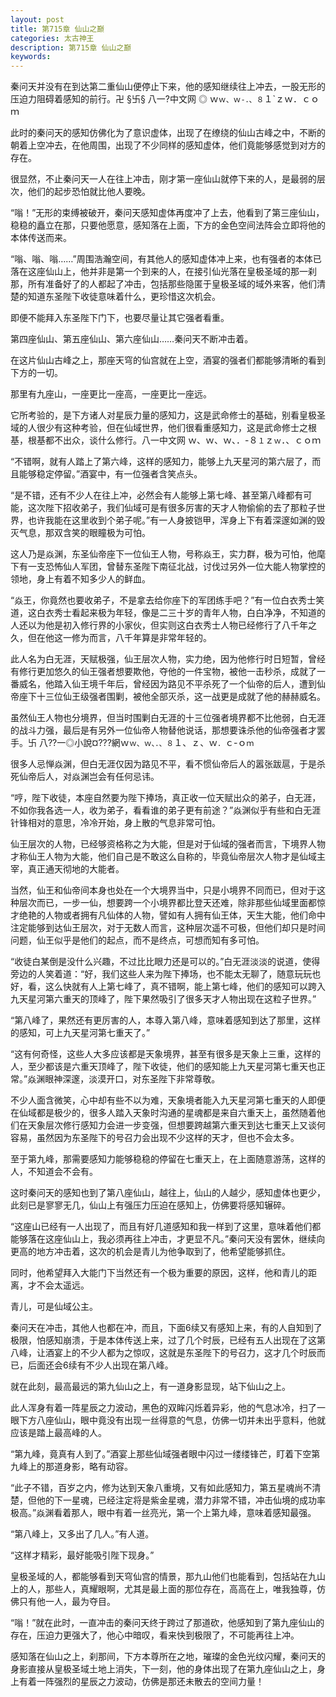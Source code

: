 ```yaml
---
layout: post
title: 第715章 仙山之巅
categories: 太古神王
description: 第715章 仙山之巅
keywords:
---
```


秦问天并没有在到达第二重仙山便停止下来，他的感知继续往上冲去，一股无形的压迫力阻碍着感知的前行。卍 §卐§ 八一?中文网 ◎ ｗ`ｗ、ｗ-．、８`１`ｚｗ．ｃｏｍ

此时的秦问天的感知仿佛化为了意识虚体，出现了在缭绕的仙山古峰之中，不断的朝着上空冲去，在他周围，出现了不少同样的感知虚体，他们竟能够感觉到对方的存在。

很显然，不止秦问天一人在往上冲击，刚才第一座仙山就停下来的人，是最弱的层次，他们的起步恐怕就比他人要晚。

“嗡！”无形的束缚被破开，秦问天感知虚体再度冲了上去，他看到了第三座仙山，稳稳的矗立在那，只要他愿意，感知落在上面，下方的金色空间法阵会立即将他的本体传送而来。

“嗡、嗡、嗡……”周围浩瀚空间，有其他人的感知虚体冲上来，也有强者的本体已落在这座仙山上，他并非是第一个到来的人，在接引仙光落在皇极圣域的那一刹那，所有准备好了的人都起了冲击，包括那些隐匿于皇极圣域的域外来客，他们清楚的知道东圣陛下收徒意味着什么，更珍惜这次机会。

即便不能拜入东圣陛下门下，也要尽量让其它强者看重。

第四座仙山、第五座仙山、第六座仙山……秦问天不断冲击着。

在这片仙山古峰之上，那座天穹的仙宫就在上空，酒宴的强者们都能够清晰的看到下方的一切。

那里有九座山，一座更比一座高，一座更比一座远。

它所考验的，是下方诸人对星辰力量的感知力，这是武命修士的基础，别看皇极圣域的人很少有这种考验，但在仙域世界，他们很看重感知力，这是武命修士之根基，根基都不出众，谈什么修行。八一中文网  ｗ、ｗ、ｗ、．-８`１`ｚ`ｗ`．、ｃｏｍ

“不错啊，就有人踏上了第六峰，这样的感知力，能够上九天星河的第六层了，而且能够稳定停留。”酒宴中，有一位强者含笑点头。

“是不错，还有不少人在往上冲，必然会有人能够上第七峰、甚至第八峰都有可能，这次陛下招收弟子，我们仙域可是有很多厉害的天才人物偷偷的去了那粒子世界，也许我能在这里收到个弟子呢。”有一人身披铠甲，浑身上下有着深邃如渊的毁灭气息，那双含笑的眼瞳极为可怕。

这人乃是焱渊，东圣仙帝座下一位仙王人物，号称焱王，实力群，极为可怕，他麾下有一支恐怖仙人军团，曾替东圣陛下南征北战，讨伐过另外一位大能人物掌控的领地，身上有着不知多少人的鲜血。

“焱王，你竟然也要收弟子，不是拿去给你座下的军团练手吧？”有一位白衣秀士笑道，这白衣秀士看起来极为年轻，像是二三十岁的青年人物，白白净净，不知道的人还以为他是初入修行界的小家伙，但实则这白衣秀士人物已经修行了八千年之久，但在他这一修为而言，八千年算是非常年轻的。

此人名为白无涯，天赋极强，仙王层次人物，实力绝，因为他修行时日短暂，曾经有修行更加悠久的仙王强者想要欺他，夺他的一件宝物，被他一击秒杀，成就了一番威名，他踏入仙王境千年后，曾经因为路见不平杀死了一个仙帝的后人，遭到仙帝座下十三位仙王级强者围剿，被他全部灭杀，这一战更是成就了他的赫赫威名。

虽然仙王人物也分境界，但当时围剿白无涯的十三位强者境界都不比他弱，白无涯的战斗力强，最后是有另外一位仙帝人物替他说话，那想要诛杀他的仙帝强者才罢手。卐  八??一◎小說¤???網ｗ`ｗ、ｗ、．、８`１、ｚ、ｗ`．`ｃ-ｏ`ｍ`

很多人忌惮焱渊，但白无涯仅因为路见不平，看不惯仙帝后人的嚣张跋扈，于是杀死仙帝后人，对焱渊岂会有任何忌讳。

“哼，陛下收徒，本座自然要为陛下捧场，真正收一位天赋出众的弟子，白无涯，不如你我各选一人，收为弟子，看看谁的弟子更有前途？”焱渊似乎有些和白无涯针锋相对的意思，冷冷开始，身上散的气息非常可怕。

仙王层次的人物，已经够资格称之为大能，但是对于仙域的强者而言，下境界人物才称仙王人物为大能，他们自己是不敢这么自称的，毕竟仙帝层次人物才是仙域主宰，真正通天彻地的大能者。

当然，仙王和仙帝间本身也处在一个大境界当中，只是小境界不同而已，但对于这种层次而已，一步一仙，想要跨一个小境界都比登天还难，除非那些仙域里面都惊才绝艳的人物或者拥有凡仙体的人物，譬如有人拥有仙王体，天生大能，他们命中注定能够到达仙王层次，对于无数人而言，这种层次遥不可极，但他们却只是时间问题，仙王似乎是他们的起点，而不是终点，可想而知有多可怕。

“收徒白某倒是没什么兴趣，不过比比眼力还是可以的。”白无涯淡淡的说道，使得旁边的人笑着道：“好，我们这些人来为陛下捧场，也不能太无聊了，随意玩玩也好，看，这么快就有人上第七峰了，真不错啊，能上第七峰，他们的感知可以跨入九天星河第六重天的顶峰了，陛下果然吸引了很多天才人物出现在这粒子世界。”

“第八峰了，果然还有更厉害的人，本尊入第八峰，意味着感知到达了那里，这样的感知，可上九天星河第七重天了。”

“这有何奇怪，这些人大多应该都是天象境界，甚至有很多是天象上三重，这样的人，至少都该是六重天顶峰了，陛下收徒，他们的感知能上九天星河第七重天也正常。”焱渊眼神深邃，淡漠开口，对东圣陛下非常尊敬。

不少人面含微笑，心中却有些不以为难，天象境者能入九天星河第七重天的人即便在仙域都是极少的，很多人踏入天象时沟通的星魂都是来自六重天上，虽然随着他们在天象层次修行感知力会进一步变强，但想要跨越第六重天到达七重天上又谈何容易，虽然因为东圣陛下的号召力会出现不少这样的天才，但也不会太多。

至于第九峰，那需要感知力能够稳稳的停留在七重天上，在上面随意游荡，这样的人，不知道会不会有。

这时秦问天的感知也到了第八座仙山，越往上，仙山的人越少，感知虚体也更少，此刻已是寥寥无几，仙山上有强压力压迫在感知上，仿佛要将感知辗碎。

“这座山已经有一人出现了，而且有好几道感知和我一样到了这里，意味着他们都能够落在这座仙山上，我必须再往上冲击，才更显不凡。”秦问天没有罢休，继续向更高的地方冲击着，这次的机会是青儿为他争取到了，他希望能够抓住。

同时，他希望拜入大能门下当然还有一个极为重要的原因，这样，他和青儿的距离，才不会太遥远。

青儿，可是仙域公主。

秦问天在冲击，其他人也都在冲，而且，下面6续又有感知上来，有的人自知到了极限，怕感知崩溃，于是本体传送上来，过了几个时辰，已经有五人出现在了这第八峰，让酒宴上的不少人都为之惊叹，这就是东圣陛下的号召力，这才几个时辰而已，后面还会6续有不少人出现在第八峰。

就在此刻，最高最远的第九仙山之上，有一道身影显现，站下仙山之上。

此人浑身有着一阵星辰之力波动，黑色的双眸闪烁着异彩，他的气息冰冷，扫了一眼下方八座仙山，眼中竟没有出现一丝得意的气息，仿佛一切并未出乎意料，他就应该是踏上最高峰的人。

“第九峰，竟真有人到了。”酒宴上那些仙域强者眼中闪过一缕缕锋芒，盯着下空第九峰上的那道身影，略有动容。

“此子不错，百岁之内，修为达到天象八重境，又有如此感知力，第五星魂尚不清楚，但他的下一星魂，已经注定将是紫金星魂，潜力非常不错，冲击仙境的成功率极高。”焱渊看着那人，眼中有着一丝亮光，第一个上第九峰，意味着感知最强。

“第八峰上，又多出了几人。”有人道。

“这样才精彩，最好能吸引陛下现身。”

皇极圣域的人，都能够看到天穹仙宫的情景，那九山他们也能看到，包括站在九山上的人，那些人，真耀眼啊，尤其是最上面的那位存在，高高在上，唯我独尊，仿佛只有他一人，最为夺目。

“嗡！”就在此时，一直冲击的秦问天终于跨过了那道砍，他感知到了第九座仙山的存在，压迫力更强大了，他心中暗叹，看来快到极限了，不可能再往上冲。

感知落在仙山之上，刹那间，下方本尊所在之地，璀璨的金色光纹闪耀，秦问天的身影直接从皇极圣域土地上消失，下一刻，他的身体出现了在第九座仙山之上，身上有着一阵强烈的星辰之力波动，仿佛是那还未散去的空间力量！
